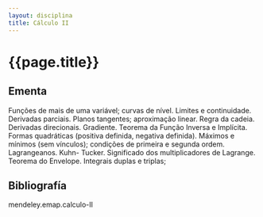 ```yaml
---
layout: disciplina
title: Cálculo II
---
```


# {{page.title}}

## Ementa 

Funções de mais de uma variável; curvas de nível. Limites e
continuidade. Derivadas parciais. Planos tangentes; aproximação
linear. Regra da cadeia. Derivadas direcionais. Gradiente. Teorema da
Função Inversa e Implícita. Formas quadráticas (positiva definida,
negativa definida). Máximos e mínimos (sem vínculos); condições de
primeira e segunda ordem. Lagrangeanos. Kuhn- Tucker. Significado dos
multiplicadores de Lagrange. Teorema do Envelope. Integrais duplas e
triplas;

## Bibliografía

mendeley.emap.calculo-II

